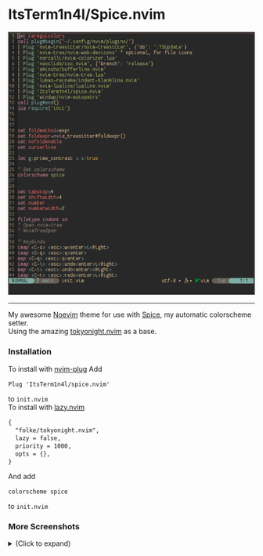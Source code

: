 # ItsTerm1n4l/Spice.nvim
![screenshot](./screenshots/main_screenshot.png)
___
My awesome [Noevim](https://github.com/neovim/neovim) theme for use with [Spice](https://github.com/ItsTerm1n4l/Spice), my automatic colorscheme setter.    
Using the amazing [tokyonight.nvim](https://github.com/folke/tokyonight.nvim) as a base.    

### **Installation**
To install with [nvim-plug]()
Add 
```
Plug 'ItsTerm1n4l/spice.nvim'   
```
to `init.nvim`    
To install with [lazy.nvim](https://github.com/folke/lazy.nvim)
```
{
  "folke/tokyonight.nvim",
  lazy = false,
  priority = 1000,
  opts = {},
}
```
And add    
```
colorscheme spice
```
to `init.nvim`

### **More Screenshots**
<details>
<summary>(Click to expand)</summary>

Tokyo-night theme.   
![](./screenshots/tokyo-night_screenshot.png)

Everforest theme.   
![](./screenshots/everforest_screenshot.png)

Monokai theme.   
![](./screenshots/monokai_screenshot.png)

Kanagawa-storm theme.   
![](./screenshots/kanagawa_screenshot.png)

Poimandres theme.   
![](./screenshots/poimandres_screenshot.png)
</details>
